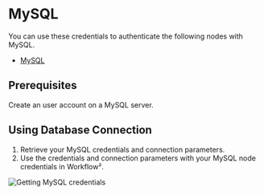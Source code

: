 # MySQL

You can use these credentials to authenticate the following nodes with MySQL.
- [MySQL](/workflow/integrations/nodes/n8n-nodes-base.mySql/)

## Prerequisites

Create an user account on a MySQL server. 

## Using Database Connection

1. Retrieve your MySQL credentials and connection parameters.
2. Use the credentials and connection parameters with your MySQL node credentials in Workflow².

![Getting MySQL credentials](/_images/integrations/credentials/mySql/using-database-connection.gif)
